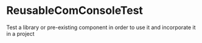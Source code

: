 # ReusableComConsoleTest
 Test a library or pre-existing component in order to use it and incorporate it in a project
